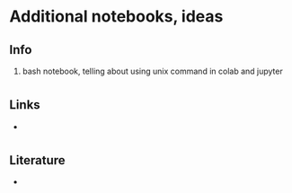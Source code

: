 # Additional notebooks, ideas
## Info
1) bash notebook, telling about using unix command in colab and jupyter
#
## Links
*
# 
## Literature
* 
# 